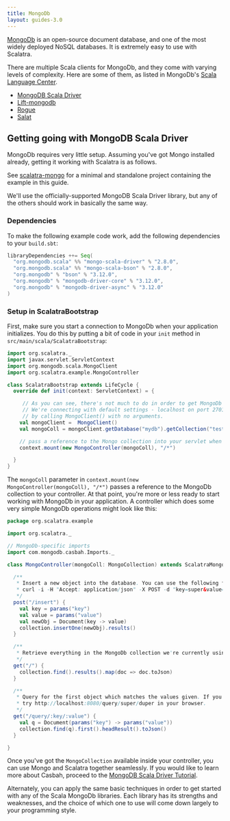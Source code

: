 ```yaml
---
title: MongoDb
layout: guides-3.0
---
```


[MongoDb](http://mongodb.org) is an open-source document database, and one of the most widely deployed NoSQL databases. It is extremely easy to use with Scalatra.

There are multiple Scala clients for MongoDb, and they come with varying levels of complexity. Here are some of them, as listed in MongoDb's [Scala Language Center](http://docs.mongodb.org/ecosystem/drivers/scala/).

* [MongoDB Scala Driver](https://mongodb.github.io/mongo-scala-driver/)
* [Lift-mongodb](https://www.assembla.com/wiki/show/liftweb/MongoDB)
* [Rogue](https://github.com/foursquare/fsqio/tree/master/src/jvm/io/fsq/rogue)
* [Salat](https://github.com/salat/salat)

## Getting going with MongoDB Scala Driver

MongoDb requires very little setup. Assuming you've got Mongo installed already, getting it working with Scalatra is as follows.

<div class="alert alert-info">
  <span class="badge badge-info"><i class="glyphicon glyphicon-flag"></i></span>
  See
  <a href="https://github.com/scalatra/scalatra-website-examples/tree/master/{{<3-0-scalatra_short_version>}}/persistence/scalatra-mongo">scalatra-mongo</a>
  for a minimal and standalone project containing the example in this guide.
</div>

We'll use the officially-supported MongoDB Scala Driver library, but any of the others should work in basically the same way.

### Dependencies

To make the following example code work, add the following dependencies to your
`build.sbt`:

```sbt
libraryDependencies ++= Seq(
  "org.mongodb.scala" %% "mongo-scala-driver" % "2.8.0",
  "org.mongodb.scala" %% "mongo-scala-bson" % "2.8.0",
  "org.mongodb" % "bson" % "3.12.0",
  "org.mongodb" % "mongodb-driver-core" % "3.12.0",
  "org.mongodb" % "mongodb-driver-async" % "3.12.0"
)
```

### Setup in ScalatraBootstrap

First, make sure you start a connection to MongoDb when your application initializes. You do this by putting a bit of code in your `init` method in `src/main/scala/ScalatraBootstrap`:

```scala
import org.scalatra._
import javax.servlet.ServletContext
import org.mongodb.scala.MongoClient
import org.scalatra.example.MongoController

class ScalatraBootstrap extends LifeCycle {
  override def init(context: ServletContext) = {

     // As you can see, there's not much to do in order to get MongoDb working with Scalatra.
     // We're connecting with default settings - localhost on port 27017 -
     // by calling MongoClient() with no arguments.
    val mongoClient =  MongoClient()
    val mongoColl = mongoClient.getDatabase("mydb").getCollection("test_data")

    // pass a reference to the Mongo collection into your servlet when you mount it at application start:
    context.mount(new MongoController(mongoColl), "/*")

  }
}
```

The `mongoColl` parameter in `context.mount(new MongoController(mongoColl), "/*")` passes a reference to the MongoDb collection to your controller. At that point, you're more or less ready to start working with MongoDb in your application. A controller which does some very simple MongoDb operations might look like this:


```scala
package org.scalatra.example

import org.scalatra._

// MongoDb-specific imports
import com.mongodb.casbah.Imports._

class MongoController(mongoColl: MongoCollection) extends ScalatraMongoExample {

  /**
   * Insert a new object into the database. You can use the following from your console to try it out:
   * curl -i -H "Accept: application/json" -X POST -d "key=super&value=duper" http://localhost:8080/insert
   */
  post("/insert") {
    val key = params("key")
    val value = params("value")
    val newObj = Document(key -> value)
    collection.insertOne(newObj).results()
  }

  /**
   * Retrieve everything in the MongoDb collection we're currently using.
   */
  get("/") {
    collection.find().results().map(doc => doc.toJson)
  }

  /**
   * Query for the first object which matches the values given. If you copy/pasted the insert example above,
   * try http://localhost:8080/query/super/duper in your browser.
   */
  get("/query/:key/:value") {
    val q = Document(params("key") -> params("value"))
    collection.find(q).first().headResult().toJson()
  }

}
```

Once you've got the `MongoCollection` available inside your controller, you can use Mongo and Scalatra together seamlessly. If you would like to learn more about Casbah, proceed to the [MongoDB Scala Driver Tutorial](https://mongodb.github.io/mongo-scala-driver/2.8/getting-started/).

Alternately, you can apply the same basic techniques in order to get started with any of the Scala MongoDb libraries. Each library has its strengths and weaknesses, and the choice of which one to use will come down largely to your programming style.
